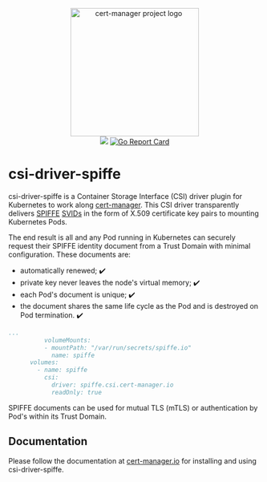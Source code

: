 <p align="center">
  <img src="https://raw.githubusercontent.com/cert-manager/cert-manager/d53c0b9270f8cd90d908460d69502694e1838f5f/logo/logo-small.png" height="256" width="256" alt="cert-manager project logo" />
  <br>
  <a href="https://godoc.org/github.com/cert-manager/csi-driver-spiffe"><img src="https://godoc.org/github.com/cert-manager/csi-driver-spiffe?status.svg"></a>
  <a href="https://goreportcard.com/report/github.com/cert-manager/csi-driver-spiffe"><img alt="Go Report Card" src="https://goreportcard.com/badge/github.com/cert-manager/csi-driver-spiffe" /></a>
</p>

# csi-driver-spiffe

csi-driver-spiffe is a Container Storage Interface (CSI) driver plugin for
Kubernetes to work along [cert-manager](https://cert-manager.io/). This CSI driver
transparently delivers [SPIFFE](https://spiffe.io/)
[SVIDs](https://spiffe.io/docs/latest/spiffe-about/spiffe-concepts/#spiffe-verifiable-identity-document-svid)
in the form of X.509 certificate key pairs to mounting Kubernetes Pods.

The end result is all and any Pod running in Kubernetes can securely request
their SPIFFE identity document from a Trust Domain with minimal configuration.
These documents are:
- automatically renewed; :heavy_check_mark:
- private key never leaves the node's virtual memory; :heavy_check_mark:
- each Pod's document is unique; :heavy_check_mark:
- the document shares the same life cycle as the Pod and is destroyed on Pod termination. :heavy_check_mark:

```yaml
...
          volumeMounts:
          - mountPath: "/var/run/secrets/spiffe.io"
            name: spiffe
      volumes:
        - name: spiffe
          csi:
            driver: spiffe.csi.cert-manager.io
            readOnly: true
```

SPIFFE documents can be used for mutual TLS (mTLS) or authentication by Pod's
within its Trust Domain.

## Documentation

Please follow the documentation at
[cert-manager.io](https://cert-manager.io/docs/projects/csi-driver-spiffe/) for
installing and using csi-driver-spiffe.
